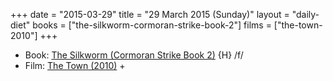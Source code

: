 +++
date = "2015-03-29"
title = "29 March 2015 (Sunday)"
layout = "daily-diet"
books = ["the-silkworm-cormoran-strike-book-2"]
films = ["the-town-2010"]
+++


* Book: [The Silkworm (Cormoran Strike Book 2)](/books/the-silkworm-cormoran-strike-book-2) {H} /f/
* Film: [The Town (2010)](/films/the-town-2010) +